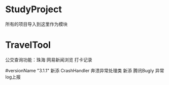 # StudyProject
所有的项目导入到这里作为模块

# TravelTool
公交查询功能：珠海
网易新闻浏览
打卡记录

#versionName "3.1.1"
新添 CrashHandler 奔溃异常处理类
新添 腾讯Bugly 异常log上报